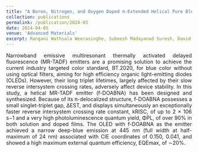 ```yaml
---
title: "A Boron, Nitrogen, and Oxygen Doped π-Extended Helical Pure Blue Multiresonant Ther-mally Activated Delayed Fluorescent Emitter for Organic Light Emitting Diodes That Shows Fast kRISC Without the Use of Heavy Atoms"
collection: publications
permalink: /publication/2024-03
date: 2024-04-05
venue: 'Advanced Materials'
excerpt: Rangani Wathsala Weerasinghe, Subeesh Madayanad Suresh, David Hall, Tomas Matulaitis, Alexandra Slawin, Stuart Warriner, Yi-Ting Lee, **Chin-Yiu Chan#**, Youichi Tsuchiya#, Eli Zysman-Colman#, Chihaya Adachi#      <br/> <img src='/images/2024-03.png' width="400" height="300">
---
```

<div style="text-align: justify">
Narrowband emissive multiresonant thermally activated delayed fluorescence (MR-TADF) emitters are a promising solution to achieve the current industry targeted color standard, BT.2020, for blue color without using optical filters, aiming for high efficiency organic light-emitting diodes (OLEDs). However, their long triplet lifetimes, largely affected by their slow reverse intersystem crossing rates, adversely affect device stability. In this study, a helical MR-TADF emitter (f-DOABNA) has been designed and synthesized. Because of its π-delocalized structure, f-DOABNA possesses a small singlet-triplet gap, ΔEST, and displays simultaneously an exceptionally faster reverse intersystem crossing rate constant, kRISC, of up to 2 × 106 s−1 and a very high photoluminescence quantum yield, ΦPL, of over 90% in both solution and doped films. The OLED with f-DOABNA as the emitter achieved a narrow deep-blue emission at 445 nm (full width at half-maximum of 24 nm) associated with CIE coordinates of 0.150, 0.041, and showed a high maximum external quantum efficiency, EQEmax, of ∼20%.
</div>
